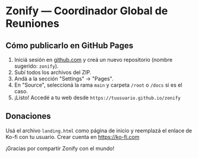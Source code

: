 
# Zonify — Coordinador Global de Reuniones

## Cómo publicarlo en GitHub Pages

1. Iniciá sesión en [github.com](https://github.com) y creá un nuevo repositorio (nombre sugerido: `zonify`).
2. Subí todos los archivos del ZIP.
3. Andá a la sección "Settings" → "Pages".
4. En "Source", seleccioná la rama `main` y carpeta `/root` o `/docs` si es el caso.
5. ¡Listo! Accedé a tu web desde `https://tuusuario.github.io/zonify`

## Donaciones

Usá el archivo `landing.html` como página de inicio y reemplazá el enlace de Ko-fi con tu usuario.
Crear cuenta en https://ko-fi.com

¡Gracias por compartir Zonify con el mundo!
